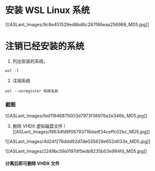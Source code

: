 # 安装 WSL Linux 系统

![[ASLant_Images/9c8e451529ed8bd6c287f86eaa256988_MD5.jpg]]
# 注销已经安装的系统

1. 列出安装的系统。
```shell
wsl -l
```

2. 注销系统
```shell
wsl --unregister 系统名称
```
### 截图
![[ASLant_Images/fed11946875003d7973f36979a2e346b_MD5.jpg]]


3. 删除 VHDX 虚拟磁盘文件
![[ASLant_Images/f863dfd9f06793716dadf34ceffc02bc_MD5.jpg]]


![[ASLant_Images/4d24f276ddd92d7de035629e652d033e_MD5.jpg]]

![[ASLant_Images/2249bc59a1197df5edb9235b03e994fd_MD5.jpg]]

#### 分离后即可删除 VHDX 文件

